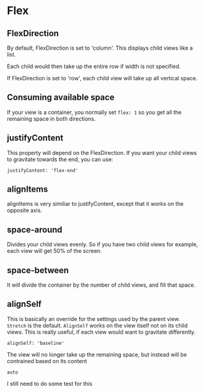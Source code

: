 # Flex

## FlexDirection 

By default, FlexDirection is set to 'column'. This displays child views like a list.

Each child would then take up the entire row if width is not specified.

If FlexDirection is set to 'row', each child view will take up all vertical space.


## Consuming available space

If your view is a container, you normally set ```flex: 1``` so you get all the remaining space in both directions.


## justifyContent


This property will depend on the FlexDirection. If you want your child views to gravitate towards the end, you can use:

```justifyContent: 'flex-end'```
 

## alignItems

 
 alignItems is very similiar to justifyContent, except that it works on the opposite axis.
 

## space-around

Divides your child views evenly. So if you have two child views for example, each view will get 50% of the screen.
## space-between
It will divide the container by the number of child views, and fill that space.
## alignSelf
This is basically an override for the settings used by the parent view. ```Stretch``` is the default.
```AlignSelf``` works on the view itself not on its child views. This is really useful, if each view would want to gravitate differently.
```
alignSelf: 'baseline'
```

The view will no longer take up the remaining space, but instead will be contrained based on its content 
```
auto
```
I still need to do some test for this